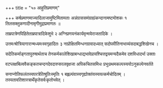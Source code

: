 +++
title = "५० आहुतिप्रमाणम्"

+++
कर्षप्रमाणमाज्यादिलाजामुष्टिमितामताः अन्नंग्राससमंग्राह्यंकन्दानामष्टमोशकः १ तिलसक्तुकणादीनामृगीमुद्राप्रमाणतः ॥

ताम्रपात्रेणपिहितेताम्रपात्रादिकेशुभे २ अग्निप्रणयनंकार्यमृन्मयेराजतादिके ।

उत्तमःश्रोत्रियागारान्मध्यमःस्वगृहादितः ३ नाप्रोक्षितमिन्धनग्रावादध्यात् सदोपवीतिनाभाव्यंसदाबद्धशिखेनच ।

सदेतिकर्माङ्गतापुरुषार्थताच तेनकर्मकालेशिखाबन्धाद्यभावेप्रायश्चित्तद्वयमन्यदैकमेव दशविधादर्भा उक्ताः

वटप्लक्षबिल्ववैकङ्कतचन्दनदेवदारुसरलवृक्षजा अपिकचितसमिधः प्रभुःप्रथमकल्पस्ययोऽनुकल्पेनवर्तते

सनाप्नोतिफलंतस्यपरत्रेतिश्रुतिःस्मृतिः १ बह्लल्पंवास्वगृह्योक्तंयस्ययत्कर्मचोदितम् । तस्यतावतिशास्त्रार्थेकृतेसर्वःकृतोभवेत् ।
